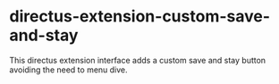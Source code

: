 # directus-extension-custom-save-and-stay
This directus extension interface adds a custom save and stay button avoiding the need to menu dive.
